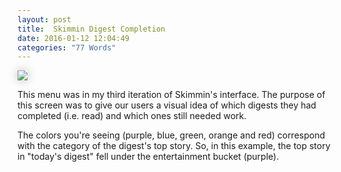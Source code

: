 ```yaml
---
layout: post
title:  Skimmin Digest Completion
date: 2016-01-12 12:04:49
categories: "77 Words"
---
```


<img style="box-shadow: 0 0 15px rgba(0, 0, 0, .25);" src="http://i.imgur.com/zVgdXPF.png">

<p>This menu was in my third iteration of Skimmin's interface. The purpose of this screen was to give our users a visual idea of which digests they had completed (i.e. read) and which ones still needed work.  

<p>The colors you're seeing (purple, blue, green, orange and red) correspond with the category of the digest's top story. So, in this example, the top story in "today's digest" fell under the entertainment bucket (purple).
